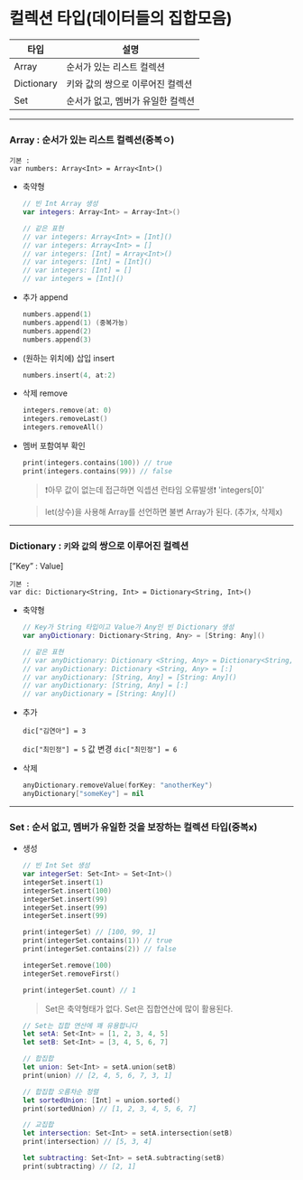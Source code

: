 # 컬렉션 타입(데이터들의 집합모음)
|타입|설명|
|-----|----|
|Array|순서가 있는 리스트 컬렉션|
|Dictionary|키와 값의 쌍으로 이루어진 컬렉션|
|Set|순서가 없고, 멤버가 유일한 컬렉션|

-----
### Array : 순서가 있는 리스트 컬렉션(중복ㅇ)

    기본 :
    var numbers: Array<Int> = Array<Int>()

- 축약형
    
    ```swift
    // 빈 Int Array 생성
    var integers: Array<Int> = Array<Int>()

    // 같은 표현
    // var integers: Array<Int> = [Int]()
    // var integers: Array<Int> = []
    // var integers: [Int] = Array<Int>()
    // var integers: [Int] = [Int]()
    // var integers: [Int] = []
    // var integers = [Int]()
    ```
    
- 추가 append
    
    ```swift
    numbers.append(1)
    numbers.append(1) (중복가능)
    numbers.append(2)
    numbers.append(3)
    ```
    
- (원하는 위치에) 삽입 insert
    
    ```swift
    numbers.insert(4, at:2)
    ```
    
- 삭제 remove

    ```swift
    integers.remove(at: 0)
    integers.removeLast()
    integers.removeAll()
    ```

- 멤버 포함여부 확인

    ```swift
    print(integers.contains(100)) // true
    print(integers.contains(99)) // false
    ```

  > ❗️아무 값이 없는데 접근하면 익셉션 런타임 오류발생❗️
  > 'integers[0]'

  > let(상수)을 사용해 Array를 선언하면 불변 Array가 된다. (추가x, 삭제x)

-------
### Dictionary :  `키`와 `값`의 쌍으로 이루어진 컬렉션

[”Key” : Value]

    기본 : 
    var dic: Dictionary<String, Int> = Dictionary<String, Int>()


- 축약형

    ```swift
    // Key가 String 타입이고 Value가 Any인 빈 Dictionary 생성
    var anyDictionary: Dictionary<String, Any> = [String: Any]()

    // 같은 표현
    // var anyDictionary: Dictionary <String, Any> = Dictionary<String, Any>()
    // var anyDictionary: Dictionary <String, Any> = [:]
    // var anyDictionary: [String, Any] = [String: Any]()
    // var anyDictionary: [String, Any] = [:]
    // var anyDictionary = [String: Any]()
    ```

- 추가
    
    `dic["김연아"] = 3`
    
    `dic["최민정"] = 5`
    값 변경
    `dic["최민정"] = 6`
    
- 삭제
    
    ```swift
    anyDictionary.removeValue(forKey: "anotherKey")
    anyDictionary["someKey"] = nil
    ```
    
-----
### Set : 순서 없고, 멤버가 유일한 것을 보장하는 컬렉션 타입(중복x)
- 생성

    ```swift
    // 빈 Int Set 생성
    var integerSet: Set<Int> = Set<Int>()
    integerSet.insert(1)
    integerSet.insert(100)
    integerSet.insert(99)
    integerSet.insert(99)
    integerSet.insert(99)

    print(integerSet) // [100, 99, 1]
    print(integerSet.contains(1)) // true
    print(integerSet.contains(2)) // false

    integerSet.remove(100)
    integerSet.removeFirst()

    print(integerSet.count) // 1
    ```

  > Set은 축약형태가 없다.
  > Set은 집합연산에 많이 활용된다.


    ```swift
    // Set는 집합 연산에 꽤 유용합니다
    let setA: Set<Int> = [1, 2, 3, 4, 5]
    let setB: Set<Int> = [3, 4, 5, 6, 7]

    // 합집합
    let union: Set<Int> = setA.union(setB)
    print(union) // [2, 4, 5, 6, 7, 3, 1]

    // 합집합 오름차순 정렬
    let sortedUnion: [Int] = union.sorted()
    print(sortedUnion) // [1, 2, 3, 4, 5, 6, 7]

    // 교집합
    let intersection: Set<Int> = setA.intersection(setB)
    print(intersection) // [5, 3, 4]

    let subtracting: Set<Int> = setA.subtracting(setB)
    print(subtracting) // [2, 1]
    ```
    
